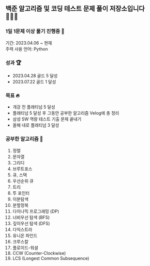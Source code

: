 ## 백준 알고리즘 및 코딩 테스트 문제 풀이 저장소입니다 👨🏻‍💻

### 1일 1문제 이상 풀기 진행중 🌱
기간: 2023.04.06 ~ 현재<br>
주력 사용 언어: Python<br>

### 성과 🏆
- 2023.04.28 골드 5 달성
- 2023.07.22 골드 1 달성

### 목표 🔥
- 개강 전 플래티넘 5 달성
- 플래티넘 5 달성 후 그동안 공부한 알고리즘 Velog에 총 정리
- 삼성 SW 역량 테스트 기출 문제 끝내기
- 올해 내로 플래티넘 3 달성

### 공부한 알고리즘 🧐
1. 정렬
2. 문자열
3. 그리디
4. 브루트포스
5. 큐, 스택
6. 우선순위 큐
7. 트리
8. 투 포인터
9. 이분탐색
10. 분할정복
11. 다이나믹 프로그래밍 (DP)
12. 너비우선 탐색 (BFS)
13. 깊이우선 탐색 (DFS)
14. 다익스트라
15. 유니온 파인드
16. 크루스칼
17. 플로이드-워셜
18. CCW (Counter-Clockwise)
19. LCS (Longest Common Subsequence) 
